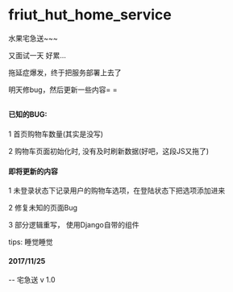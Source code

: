 # friut_hut_home_service
水果宅急送~~~

又面试一天 好累...

拖延症爆发，终于把服务部署上去了 

明天修bug，然后更新一些内容= =

##

#### 已知的BUG:
1 首页购物车数量(其实是没写)

2 购物车页面初始化时, 没有及时刷新数据(好吧，这段JS又拖了)


#### 即将更新的内容

1 未登录状态下记录用户的购物车选项，在登陆状态下把选项添加进来

2 修复未知的页面Bug

3 部分逻辑重写， 使用Django自带的组件


tips: 睡觉睡觉


#### 2017/11/25 

-- 宅急送 v 1.0